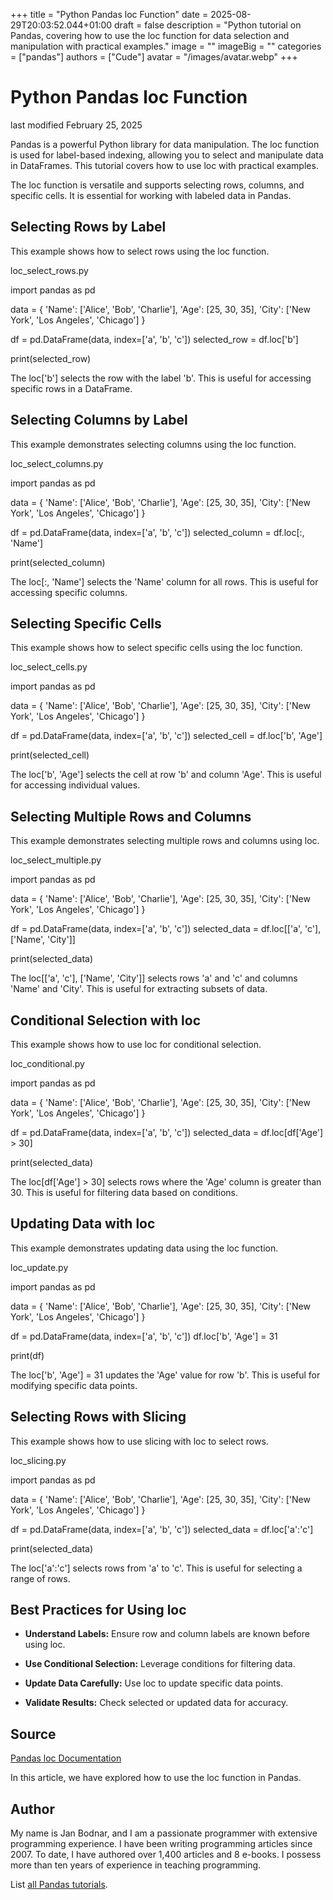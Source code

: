 +++
title = "Python Pandas loc Function"
date = 2025-08-29T20:03:52.044+01:00
draft = false
description = "Python tutorial on Pandas, covering how to use the loc function for data selection and manipulation with practical examples."
image = ""
imageBig = ""
categories = ["pandas"]
authors = ["Cude"]
avatar = "/images/avatar.webp"
+++

# Python Pandas loc Function

last modified February 25, 2025

Pandas is a powerful Python library for data manipulation. The loc
function is used for label-based indexing, allowing you to select and manipulate
data in DataFrames. This tutorial covers how to use loc with
practical examples.

The loc function is versatile and supports selecting rows, columns,
and specific cells. It is essential for working with labeled data in Pandas.

## Selecting Rows by Label

This example shows how to select rows using the loc function.

loc_select_rows.py
  

import pandas as pd

data = {
    'Name': ['Alice', 'Bob', 'Charlie'],
    'Age': [25, 30, 35],
    'City': ['New York', 'Los Angeles', 'Chicago']
}

df = pd.DataFrame(data, index=['a', 'b', 'c'])
selected_row = df.loc['b']

print(selected_row)

The loc['b'] selects the row with the label 'b'. This is useful for
accessing specific rows in a DataFrame.

## Selecting Columns by Label

This example demonstrates selecting columns using the loc function.

loc_select_columns.py
  

import pandas as pd

data = {
    'Name': ['Alice', 'Bob', 'Charlie'],
    'Age': [25, 30, 35],
    'City': ['New York', 'Los Angeles', 'Chicago']
}

df = pd.DataFrame(data, index=['a', 'b', 'c'])
selected_column = df.loc[:, 'Name']

print(selected_column)

The loc[:, 'Name'] selects the 'Name' column for all rows. This is
useful for accessing specific columns.

## Selecting Specific Cells

This example shows how to select specific cells using the loc function.

loc_select_cells.py
  

import pandas as pd

data = {
    'Name': ['Alice', 'Bob', 'Charlie'],
    'Age': [25, 30, 35],
    'City': ['New York', 'Los Angeles', 'Chicago']
}

df = pd.DataFrame(data, index=['a', 'b', 'c'])
selected_cell = df.loc['b', 'Age']

print(selected_cell)

The loc['b', 'Age'] selects the cell at row 'b' and column 'Age'.
This is useful for accessing individual values.

## Selecting Multiple Rows and Columns

This example demonstrates selecting multiple rows and columns using loc.

loc_select_multiple.py
  

import pandas as pd

data = {
    'Name': ['Alice', 'Bob', 'Charlie'],
    'Age': [25, 30, 35],
    'City': ['New York', 'Los Angeles', 'Chicago']
}

df = pd.DataFrame(data, index=['a', 'b', 'c'])
selected_data = df.loc[['a', 'c'], ['Name', 'City']]

print(selected_data)

The loc[['a', 'c'], ['Name', 'City']] selects rows 'a' and 'c' and
columns 'Name' and 'City'. This is useful for extracting subsets of data.

## Conditional Selection with loc

This example shows how to use loc for conditional selection.

loc_conditional.py
  

import pandas as pd

data = {
    'Name': ['Alice', 'Bob', 'Charlie'],
    'Age': [25, 30, 35],
    'City': ['New York', 'Los Angeles', 'Chicago']
}

df = pd.DataFrame(data, index=['a', 'b', 'c'])
selected_data = df.loc[df['Age'] &gt; 30]

print(selected_data)

The loc[df['Age'] &gt; 30] selects rows where the 'Age' column is
greater than 30. This is useful for filtering data based on conditions.

## Updating Data with loc

This example demonstrates updating data using the loc function.

loc_update.py
  

import pandas as pd

data = {
    'Name': ['Alice', 'Bob', 'Charlie'],
    'Age': [25, 30, 35],
    'City': ['New York', 'Los Angeles', 'Chicago']
}

df = pd.DataFrame(data, index=['a', 'b', 'c'])
df.loc['b', 'Age'] = 31

print(df)

The loc['b', 'Age'] = 31 updates the 'Age' value for row 'b'. This
is useful for modifying specific data points.

## Selecting Rows with Slicing

This example shows how to use slicing with loc to select rows.

loc_slicing.py
  

import pandas as pd

data = {
    'Name': ['Alice', 'Bob', 'Charlie'],
    'Age': [25, 30, 35],
    'City': ['New York', 'Los Angeles', 'Chicago']
}

df = pd.DataFrame(data, index=['a', 'b', 'c'])
selected_data = df.loc['a':'c']

print(selected_data)

The loc['a':'c'] selects rows from 'a' to 'c'. This is useful for
selecting a range of rows.

## Best Practices for Using loc

- **Understand Labels:** Ensure row and column labels are known before using loc.

- **Use Conditional Selection:** Leverage conditions for filtering data.

- **Update Data Carefully:** Use loc to update specific data points.

- **Validate Results:** Check selected or updated data for accuracy.

## Source

[Pandas loc Documentation](https://pandas.pydata.org/pandas-docs/stable/reference/api/pandas.DataFrame.loc.html)

In this article, we have explored how to use the loc function in Pandas.

## Author

My name is Jan Bodnar, and I am a passionate programmer with extensive
programming experience. I have been writing programming articles since 2007.
To date, I have authored over 1,400 articles and 8 e-books. I possess more
than ten years of experience in teaching programming.

List [all Pandas tutorials](/all/#pandas).